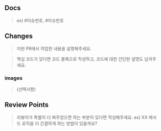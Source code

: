 ## Docs

> ex) #이슈번호, #이슈번호

## Changes

> 이번 PR에서 작업한 내용을 설명해주세요.

> 핵심 코드가 있다면 코드 블록으로 작성하고, 코드에 대한 간단한 설명도 남겨주세요.

### images

> (선택사항)

## Review Points

> 리뷰어가 특별히 더 봐주었으면 하는 부분이 있다면 작성해주세요.
> ex) XX 메서드 로직을 더 간결하게 하는 방법이 있을까요?

